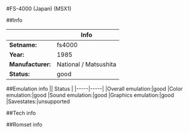 #FS-4000 (Japan) (MSX1)

##Info

||Info|
|-----|-----|
|**Setname:**|fs4000
|**Year:**|1985
|**Manufacturer:**|National / Matsushita
|**Status:**|good

##Emulation info
|| Status |
|-----|-----|
|Overall emulation:|good
|Color emulation:|good
|Sound emulation:|good
|Graphics emulation:|good
|Savestates:|unsupported

##Tech info

##Romset info

<!--- START OF EDITED COMMENT DO NOT TOUCH TEXT ABOVE-->
